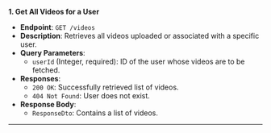 **1. Get All Videos for a User**

- **Endpoint**: `GET /videos`
- **Description**: Retrieves all videos uploaded or associated with a specific user.
- **Query Parameters**:
  - `userId` (Integer, required): ID of the user whose videos are to be fetched.
- **Responses**:
  - `200 OK`: Successfully retrieved list of videos.
  - `404 Not Found`: User does not exist.
- **Response Body**:
  - `ResponseDto`: Contains a list of videos.

---
